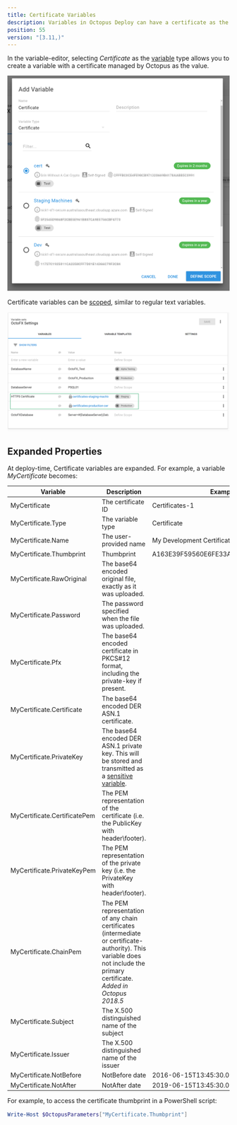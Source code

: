 ```yaml
---
title: Certificate Variables
description: Variables in Octopus Deploy can have a certificate as the value
position: 55
version: "[3.11,)"
---
```


In the variable-editor, selecting *Certificate* as the [variable](/docs/deployment-process/variables/index.md) type allows you to create a variable with a certificate managed by Octopus as the value.

![](/docs/images/certificates/certificate-variable-select.png "width=500")

Certificate variables can be [scoped](/docs/deployment-process/variables/index.md#scoping-variables), similar to regular text variables.

![](/docs/images/certificates/certificate-variables-scoped.png "width=500")

## Expanded Properties

At deploy-time, Certificate variables are expanded. For example, a variable _MyCertificate_ becomes:

| Variable                        | Description                                            | Example value |
| ----------------------          | ------------------                                     | ------------- |
| MyCertificate                   | The certificate ID                                     | Certificates-1 |
| MyCertificate.Type              | The variable type                                      | Certificate
| MyCertificate.Name              | The user-provided name                                 | My Development Certificate
| MyCertificate.Thumbprint        | Thumbprint                                             | A163E39F59560E6FE33A0299D19124B242D9B37E
| MyCertificate.RawOriginal       | The base64 encoded original file, exactly as it was uploaded. |
| MyCertificate.Password          | The password specified when the file was uploaded. |
| MyCertificate.Pfx               | The base64 encoded certificate in PKCS#12 format, including the private-key if present.  |
| MyCertificate.Certificate       | The base64 encoded DER ASN.1 certificate.              |
| MyCertificate.PrivateKey        | The base64 encoded DER ASN.1 private key. This will be stored and transmitted as a [sensitive variable](/docs/deployment-process/variables/sensitive-variables.md).                |
| MyCertificate.CertificatePem    | The PEM representation of the certificate (i.e. the PublicKey with header\footer).  |
| MyCertificate.PrivateKeyPem     | The PEM representation of the private key (i.e. the PrivateKey with header\footer).  |
| MyCertificate.ChainPem    | The PEM representation of any chain certificates (intermediate or certificate-authority). This variable does not include the primary certificate. _Added in Octopus 2018.5_|
| MyCertificate.Subject           | The X.500 distinguished name of the subject            |
| MyCertificate.Issuer            | The X.500 distinguished name of the issuer             |
| MyCertificate.NotBefore         | NotBefore date | 2016-06-15T13:45:30.0000000-07:00
| MyCertificate.NotAfter         | NotAfter date | 2019-06-15T13:45:30.0000000-07:00

For example, to access the certificate thumbprint in a PowerShell script:

```powershell
Write-Host $OctopusParameters["MyCertificate.Thumbprint"]
```
